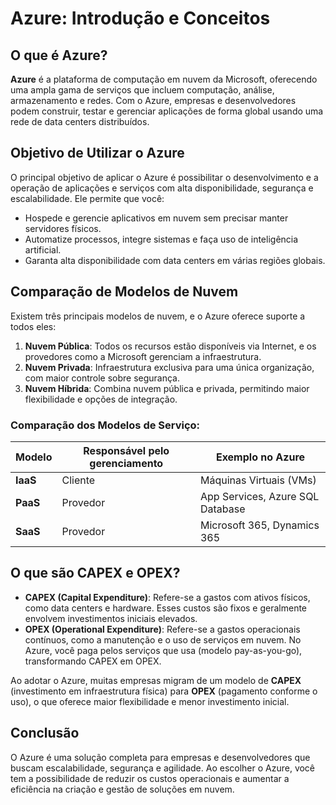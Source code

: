 # Azure: Introdução e Conceitos

## O que é Azure?

**Azure** é a plataforma de computação em nuvem da Microsoft, oferecendo uma ampla gama de serviços que incluem computação, análise, armazenamento e redes. Com o Azure, empresas e desenvolvedores podem construir, testar e gerenciar aplicações de forma global usando uma rede de data centers distribuídos.

## Objetivo de Utilizar o Azure

O principal objetivo de aplicar o Azure é possibilitar o desenvolvimento e a operação de aplicações e serviços com alta disponibilidade, segurança e escalabilidade. Ele permite que você:

- Hospede e gerencie aplicativos em nuvem sem precisar manter servidores físicos.
- Automatize processos, integre sistemas e faça uso de inteligência artificial.
- Garanta alta disponibilidade com data centers em várias regiões globais.

## Comparação de Modelos de Nuvem

Existem três principais modelos de nuvem, e o Azure oferece suporte a todos eles:

1. **Nuvem Pública**: Todos os recursos estão disponíveis via Internet, e os provedores como a Microsoft gerenciam a infraestrutura.
2. **Nuvem Privada**: Infraestrutura exclusiva para uma única organização, com maior controle sobre segurança.
3. **Nuvem Híbrida**: Combina nuvem pública e privada, permitindo maior flexibilidade e opções de integração.

### Comparação dos Modelos de Serviço:

| Modelo            | Responsável pelo gerenciamento | Exemplo no Azure                |
|-------------------|---------------------------------|----------------------------------|
| **IaaS**          | Cliente                         | Máquinas Virtuais (VMs)          |
| **PaaS**          | Provedor                        | App Services, Azure SQL Database |
| **SaaS**          | Provedor                        | Microsoft 365, Dynamics 365      |

## O que são CAPEX e OPEX?

- **CAPEX (Capital Expenditure)**: Refere-se a gastos com ativos físicos, como data centers e hardware. Esses custos são fixos e geralmente envolvem investimentos iniciais elevados.
- **OPEX (Operational Expenditure)**: Refere-se a gastos operacionais contínuos, como a manutenção e o uso de serviços em nuvem. No Azure, você paga pelos serviços que usa (modelo pay-as-you-go), transformando CAPEX em OPEX.

Ao adotar o Azure, muitas empresas migram de um modelo de **CAPEX** (investimento em infraestrutura física) para **OPEX** (pagamento conforme o uso), o que oferece maior flexibilidade e menor investimento inicial.

## Conclusão

O Azure é uma solução completa para empresas e desenvolvedores que buscam escalabilidade, segurança e agilidade. Ao escolher o Azure, você tem a possibilidade de reduzir os custos operacionais e aumentar a eficiência na criação e gestão de soluções em nuvem.
